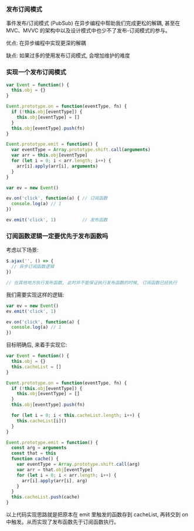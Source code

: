 <!--
abbrlink: 3cmugmwo
-->

### 发布订阅模式

事件发布/订阅模式 (PubSub) 在异步编程中帮助我们完成更松的解耦, 甚至在 MVC、MVVC 的架构中以及设计模式中也少不了发布-订阅模式的参与。

优点: 在异步编程中实现更深的解耦

缺点: 如果过多的使用发布订阅模式, 会增加维护的难度

### 实现一个发布订阅模式

```js
var Event = function() {
  this.obj = {}
}

Event.prototype.on = function(eventType, fn) {
  if (!this.obj[eventType]) {
    this.obj[eventType] = []
  }
  this.obj[eventType].push(fn)
}

Event.prototype.emit = function() {
  var eventType = Array.prototype.shift.call(arguments)
  var arr = this.obj[eventType]
  for (let i = 0; i < arr.length; i++) {
    arr[i].apply(arr[i], arguments)
  }
}

var ev = new Event()

ev.on('click', function(a) { // 订阅函数
  console.log(a) // 1
})

ev.emit('click', 1)          // 发布函数
```

### 订阅函数逻辑一定要优先于发布函数吗

考虑以下场景:

```js
$.ajax('', () => {
  // 异步订阅函数逻辑
})

// 在其他地方执行发布函数, 此时并不能保证执行发布函数的时候, 订阅函数已经执行
```

我们需要实现这样的逻辑:

```js
var ev = new Event()
ev.emit('click', 1)

ev.on('click', function(a) {
  console.log(a) // 1
})
```

目标明确后, 来着手实现它:

```js
var Event = function() {
  this.obj = {}
  this.cacheList = []
}

Event.prototype.on = function(eventType, fn) {
  if (!this.obj[eventType]) {
    this.obj[eventType] = []
  }
  this.obj[eventType].push(fn)

  for (let i = 0; i < this.cacheList.length; i++) {
    this.cacheList[i]()
  }
}

Event.prototype.emit = function() {
  const arg = arguments
  const that = this
  function cache() {
    var eventType = Array.prototype.shift.call(arg)
    var arr = that.obj[eventType]
    for (let i = 0; i < arr.length; i++) {
      arr[i].apply(arr[i], arg)
    }
  }
  this.cacheList.push(cache)
}
```

以上代码实现思路就是把原本在 emit 里触发的函数存到 cacheList, 再转交到 on 中触发。从而实现了发布函数先于订阅函数执行。